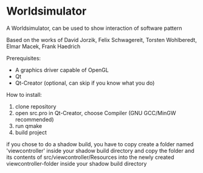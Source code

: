 # Worldsimulator
A Worldsimulator, can be used to show interaction of software pattern

Based on the works of David Jorzik, Felix Schwagereit, Torsten Wohlberedt, Elmar Macek, Frank Haedrich


Prerequisites:
- A graphics driver capable of OpenGL
- Qt
- Qt-Creator (optional, can skip if you know what you do)

How to install:
1. clone repository
2. open src.pro in Qt-Creator, choose Compiler (GNU GCC/MinGW recommended)
3. run qmake
4. build project

if you chose to do a shadow build, you have to copy create a folder named 'viewcontroller' inside your shadow build directory and copy the folder and its contents of src/viewcontroller/Resources into the newly created viewcontroller-folder inside your shadow build directory
